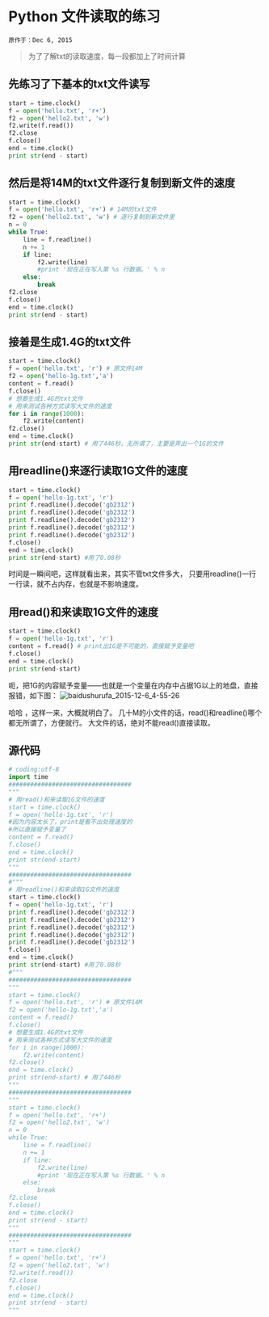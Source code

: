 # Python 文件读取的练习

`原作于：Dec 6, 2015`

> 为了了解txt的读取速度，每一段都加上了时间计算

## 先练习了下基本的txt文件读写

``` python
start = time.clock()
f = open('hello.txt', 'r+')
f2 = open('hello2.txt', 'w')
f2.write(f.read())
f2.close
f.close()
end = time.clock()
print str(end - start)
```

## 然后是将14M的txt文件逐行复制到新文件的速度

``` python
start = time.clock()
f = open('hello.txt', 'r+') # 14M的txt文件
f2 = open('hello2.txt', 'w') # 逐行复制到新文件里
n = 0
while True:
    line = f.readline()
    n += 1
    if line:
        f2.write(line)
        #print '现在正在写入第 %s 行数据。' % n
    else:
        break
f2.close
f.close()
end = time.clock()
print str(end - start)
```


## 接着是生成1.4G的txt文件

``` python
start = time.clock()
f = open('hello.txt', 'r') # 原文件14M
f2 = open('hello-1g.txt','a')
content = f.read()
f.close()
# 想要生成1.4G的txt文件
# 用来测试各种方式读写大文件的速度
for i in range(1000):
    f2.write(content)
f2.close()
end = time.clock()
print str(end-start) # 用了446秒，无所谓了，主要是弄出一个1G的文件
```


## 用readline()来逐行读取1G文件的速度

``` python
start = time.clock()
f = open('hello-1g.txt', 'r')
print f.readline().decode('gb2312')
print f.readline().decode('gb2312')
print f.readline().decode('gb2312')
print f.readline().decode('gb2312')
print f.readline().decode('gb2312')
f.close()
end = time.clock()
print str(end-start) #用了0.08秒
```

时间是一瞬间吧，这样就看出来，其实不管txt文件多大，
只要用readline()一行一行读，就不占内存，也就是不影响速度。


## 用read()和来读取1G文件的速度

``` python
start = time.clock()
f = open('hello-1g.txt', 'r')
content = f.read() # print出1G是不可能的，直接赋予变量吧
f.close()
end = time.clock()
print str(end-start) 
```

呃，把1G的内容赋予变量——也就是一个变量在内存中占据1G以上的地盘，直接报错，如下图：
![baidushurufa_2015-12-6_4-55-26](https://cloud.githubusercontent.com/assets/14041622/11610187/fcf0cde6-9bd5-11e5-89d2-a4a2a09fe849.png)

哈哈 ，这样一来，大概就明白了。
几十M的小文件的话，read()和readline()哪个都无所谓了，方便就行。
大文件的话，绝对不能read()直接读取。


## 源代码

``` python
# coding:utf-8
import time
##################################
"""
# 用read()和来读取1G文件的速度
start = time.clock()
f = open('hello-1g.txt', 'r')
#因为内容太长了，print是看不出处理速度的
#所以直接赋予变量了
content = f.read()
f.close()
end = time.clock()
print str(end-start)
"""
##################################
#"""
# 用readline()和来读取1G文件的速度
start = time.clock()
f = open('hello-1g.txt', 'r')
print f.readline().decode('gb2312')
print f.readline().decode('gb2312')
print f.readline().decode('gb2312')
print f.readline().decode('gb2312')
print f.readline().decode('gb2312')
f.close()
end = time.clock()
print str(end-start) #用了0.08秒
#"""
##################################
"""
start = time.clock()
f = open('hello.txt', 'r') # 原文件14M
f2 = open('hello-1g.txt','a')
content = f.read()
f.close()
# 想要生成1.4G的txt文件
# 用来测试各种方式读写大文件的速度
for i in range(1000):
    f2.write(content)
f2.close()
end = time.clock()
print str(end-start) # 用了446秒
"""
##################################
"""
start = time.clock()
f = open('hello.txt', 'r+')
f2 = open('hello2.txt', 'w')
n = 0
while True:
    line = f.readline()
    n += 1
    if line:
        f2.write(line)
        #print '现在正在写入第 %s 行数据。' % n
    else:
        break
f2.close
f.close()
end = time.clock()
print str(end - start)
"""
##################################
"""
start = time.clock()
f = open('hello.txt', 'r+')
f2 = open('hello2.txt', 'w')
f2.write(f.read())
f2.close
f.close()
end = time.clock()
print str(end - start)
"""

```
